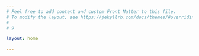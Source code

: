 ```yaml
---
# Feel free to add content and custom Front Matter to this file.
# To modify the layout, see https://jekyllrb.com/docs/themes/#overriding-theme-defaults
#
# 9

layout: home

---
```

